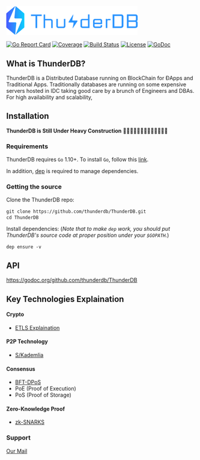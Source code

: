 <img src="logo/logo_blue.png" width=350>

[![Go Report Card](https://goreportcard.com/badge/github.com/thunderdb/ThunderDB?style=flat-square)](https://goreportcard.com/report/github.com/thunderdb/ThunderDB)
[![Coverage](https://codecov.io/gh/thunderdb/ThunderDB/branch/develop/graph/badge.svg)](https://codecov.io/gh/thunderdb/ThunderDB)
[![Build Status](https://travis-ci.org/thunderdb/ThunderDB.png?branch=develop)](https://travis-ci.org/thunderdb/ThunderDB)
[![License](https://img.shields.io/badge/License-Apache%202.0-blue.svg)](https://opensource.org/licenses/Apache-2.0)
[![GoDoc](https://img.shields.io/badge/godoc-reference-blue.svg)](https://godoc.org/github.com/thunderdb/ThunderDB)

## What is ThunderDB?

ThunderDB is a Distributed Database running on BlockChain for ĐApps and Traditional Apps. 
Traditionally databases are running on some expensive servers hosted
in IDC taking good care by a brunch of Engineers and DBAs. For high availability and scalability, 

## Installation
**ThunderDB is Still Under Heavy Construction**
🚧🚧🚧🚧👷👷👷👷👷🚧🚧🚧🚧


### Requirements

ThunderDB requires `Go` 1.10+. To install `Go`, follow this [link](https://golang.org/doc/install). 

In addition, [dep](https://github.com/golang/dep) is required to manage dependencies. 

### Getting the source

Clone the ThunderDB repo:

```
git clone https://github.com/thunderdb/ThunderDB.git
cd ThunderDB
```

Install dependencies:
(*Note that to make `dep` work, you should put ThunderDB's source code at proper position under your `$GOPATH`.*)

```
dep ensure -v
```

## API
https://godoc.org/github.com/thunderdb/ThunderDB

## Key Technologies Explaination

#### Crypto

- [ETLS Explaination](https://github.com/thunderdb/research/wiki/ETLS(Enhanced-Transport-Layer-Security))

#### P2P Technology

- [S/Kademlia](https://github.com/thunderdb/research/wiki/Secure-Kademlia)

#### Consensus

- [BFT-DPoS](https://github.com/thunderdb/research/wiki/BFT-DPoS)
- PoE (Proof of Execution)
- PoS (Proof of Storage)

#### Zero-Knowledge Proof

- [zk-SNARKS](https://github.com/thunderdb/research/wiki/zk-SNARKS)


### Support

[Our Mail](mailto:webmaster@thunderdb.io)



